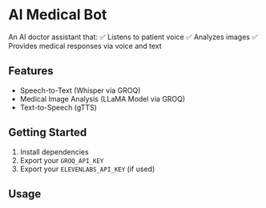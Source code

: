 # AI Medical Bot

An AI doctor assistant that:
✅ Listens to patient voice
✅ Analyzes images
✅ Provides medical responses via voice and text

## Features
- Speech-to-Text (Whisper via GROQ)
- Medical Image Analysis (LLaMA Model via GROQ)
- Text-to-Speech (gTTS)

## Getting Started
1. Install dependencies
2. Export your `GROQ_API_KEY`
3. Export your `ELEVENLABS_API_KEY` (if used)

## Usage
